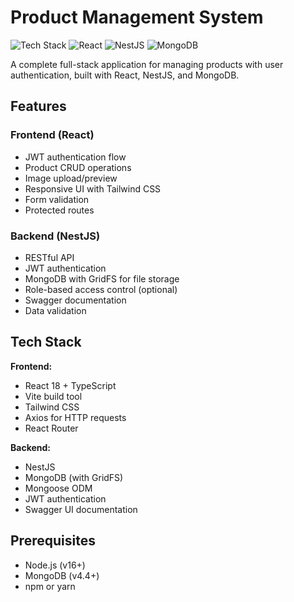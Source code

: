 # Product Management System

![Tech Stack](https://img.shields.io/badge/stack-FullStack-blue)
![React](https://img.shields.io/badge/frontend-React-%2361DAFB)
![NestJS](https://img.shields.io/badge/backend-NestJS-%23E0234E)
![MongoDB](https://img.shields.io/badge/db-MongoDB-%2347A248)

A complete full-stack application for managing products with user authentication, built with React, NestJS, and MongoDB.

## Features

### Frontend (React)
- JWT authentication flow
- Product CRUD operations
- Image upload/preview
- Responsive UI with Tailwind CSS
- Form validation
- Protected routes

### Backend (NestJS)
- RESTful API
- JWT authentication
- MongoDB with GridFS for file storage
- Role-based access control (optional)
- Swagger documentation
- Data validation

## Tech Stack

**Frontend:**
- React 18 + TypeScript
- Vite build tool
- Tailwind CSS
- Axios for HTTP requests
- React Router

**Backend:**
- NestJS
- MongoDB (with GridFS)
- Mongoose ODM
- JWT authentication
- Swagger UI documentation

## Prerequisites

- Node.js (v16+)
- MongoDB (v4.4+)
- npm or yarn
